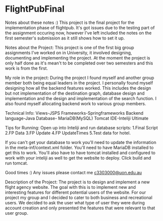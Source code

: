 # FlightPubFinal



Notes about these notes :)
This project is the final project for the implementation phase of flightpub. It's got issues due to the testing part of the assignment occuring now, however I've left included the notes on the first semester's submission as it still shows how to set it up.


Notes about the Project:
This project is one of the first big group assignments I've worked on in University, it involved designing, documenting and implementing the project. 
At the moment the project is only half done as it's mean't to be completed over two semesters and this work is from the first. 

My role in the project:
During the project I found myself and another group member both being equal leaders in the project. I personally found myself designing how all the backend features worked. This includes the design but not implementation of the destination graph, database design and implementation 
and the design and implementation of the search function. I also found myself allocating backend work to various group members.

Technical Info:
Views-JSPS
Frameworks-Springframeworks
Backend language-Java
Database- MariaDB(MySQL)
Tomcat
IDE-Inteliji Ultimate

Tips for Running:
Open up into Inteliji and run database scripts:
1.Final Script
2.FP Data
3.FP Update
4.FP UpdateTimes
5.Test data for hotel.

If you can't get your database to work you'll need to update the information in the meta-inf/context.xml folder. You'll need to have MariaDB installed to get this to work. You'll also have to have tomcat installed and configured to work with your inteliji as well to get the website to deploy. 
Click build and run tomcat. 

Good times :) Any issues please contact me c3303000@uon.edu.au

Description of the Project:
The project is to design and implement a new flight agency website. The goal with this is to implement new and interesting features for different potential users of the website.
For our project my group and I decided to cater to both business and recreational users. We decided to ask the user what type of user they were during account creation and
only presented the features that were relevant to that user group.
